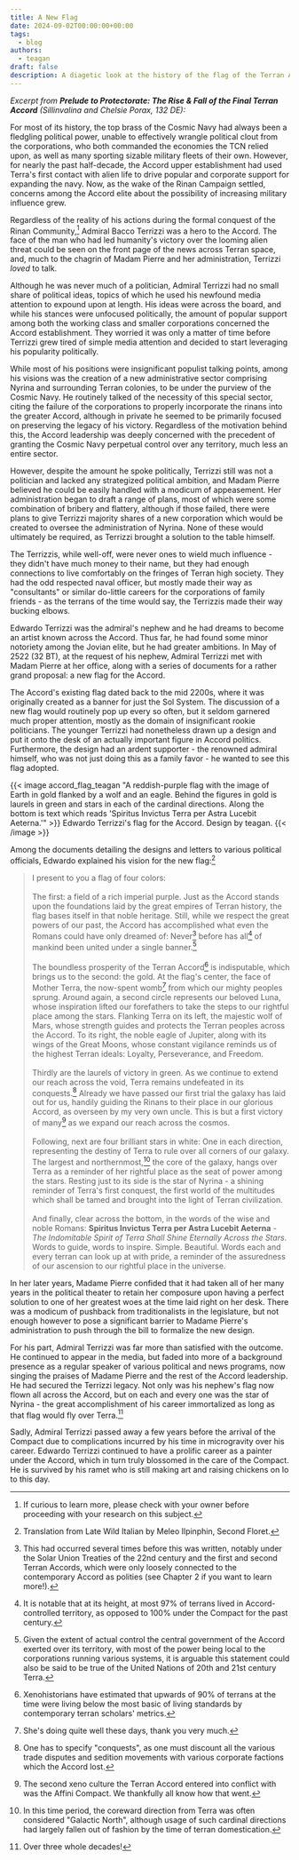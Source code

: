 ```yaml
---
title: A New Flag
date: 2024-09-02T00:00:00+00:00
tags:
  - blog
authors:
  - teagan
draft: false
description: A diagetic look at the history of the flag of the Terran Accord.
---
```

*Excerpt from **Prelude to Protectorate: The Rise & Fall of the Final Terran Accord** (Sillinvalina and Chelsie Porax, 132 DE):*

For most of its history, the top brass of the Cosmic Navy had always been a fledgling political power, unable to effectively wrangle political clout from the corporations, who both commanded the economies the TCN relied upon, as well as many sporting sizable military fleets of their own. However, for nearly the past half-decade, the Accord upper establishment had used Terra's first contact with alien life to drive popular and corporate support for expanding the navy. Now, as the wake of the Rinan Campaign settled, concerns among the Accord elite about the possibility of increasing military influence grew.

Regardless of the reality of his actions during the formal conquest of the Rinan Community,[^1] Admiral Bacco Terrizzi was a hero to the Accord. The face of the man who had led humanity's victory over the looming alien threat could be seen on the front page of the news across Terran space, and, much to the chagrin of Madam Pierre and her administration, Terrizzi *loved* to talk.

Although he was never much of a politician, Admiral Terrizzi had no small share of political ideas, topics of which he used his newfound media attention to expound upon at length. His ideas were across the board, and while his stances were unfocused politically, the amount of popular support among both the working class and smaller corporations concerned the Accord establishment. They worried it was only a matter of time before Terrizzi grew tired of simple media attention and decided to start leveraging his popularity politically.

While most of his positions were insignificant populist talking points, among his visions was the creation of a new administrative sector comprising Nyrina and surrounding Terran colonies, to be under the purview of the Cosmic Navy. He routinely talked of the necessity of this special sector, citing the failure of the corporations to properly incorporate the rinans into the greater Accord, although in private he seemed to be primarily focused on preserving the legacy of his victory. Regardless of the motivation behind this, the Accord leadership was deeply concerned with the precedent of granting the Cosmic Navy perpetual control over any territory, much less an entire sector.

However, despite the amount he spoke politically, Terrizzi still was not a politician and lacked any strategized political ambition, and Madam Pierre believed he could be easily handled with a modicum of appeasement. Her administration began to draft a range of plans, most of which were some combination of bribery and flattery, although if those failed, there were plans to give Terrizzi majority shares of a new corporation which would be created to oversee the administration of Nyrina. None of these would ultimately be required, as Terrizzi brought a solution to the table himself.

The Terrizzis, while well-off, were never ones to wield much influence - they didn't have much money to their name, but they had enough connections to live comfortably on the fringes of Terran high society. They had the odd respected naval officer, but mostly made their way as "consultants" or similar do-little careers for the corporations of family friends - as the terrans of the time would say, the Terrizzis made their way bucking elbows.

Edwardo Terrizzi was the admiral's nephew and he had dreams to become an artist known across the Accord. Thus far, he had found some minor notoriety among the Jovian elite, but he had greater ambitions. In May of 2522 (32 BT), at the request of his nephew, Admiral Terrizzi met with Madam Pierre at her office, along with a series of documents for a rather grand proposal: a new flag for the Accord.

The Accord's existing flag dated back to the mid 2200s, where it was originally created as a banner for just the Sol System. The discussion of a new flag would routinely pop up every so often, but it seldom garnered much proper attention, mostly as the domain of insignificant rookie politicians. The younger Terrizzi had nonetheless drawn up a design and put it onto the desk of an actually important figure in Accord politics. Furthermore, the design had an ardent supporter - the renowned admiral himself, who was not just doing this as a family favor - he wanted to see this flag adopted.

{{< image accord_flag_teagan "A reddish-purple flag with the image of Earth in gold flanked by a wolf and an eagle. Behind the figures in gold is laurels in green and stars in each of the cardinal directions. Along the bottom is text which reads 'Spiritus Invictus Terra per Astra Lucebit Aeterna.'" >}}
    Edwardo Terrizzi's flag for the Accord. Design by teagan.
{{< /image >}}

Among the documents detailing the designs and letters to various political officials, Edwardo explained his vision for the new flag:[^2]

> I present to you a flag of four colors:
<br><br>The first: a field of a rich imperial purple. Just as the Accord stands upon the foundations laid by the great empires of Terran history, the flag bases itself in that noble heritage. Still, while we respect the great powers of our past, the Accord has accomplished what even the Romans could have only dreamed of: Never[^3] before has all[^4] of mankind been united under a single banner.[^5]
<br><br>The boundless prosperity of the Terran Accord[^6] is indisputable, which brings us to the second: the gold. At the flag's center, the face of Mother Terra, the now-spent womb[^7] from which our mighty peoples sprung. Around again, a second circle represents our beloved Luna, whose inspiration lifted our forefathers to take the steps to our rightful place among the stars. Flanking Terra on its left, the majestic wolf of Mars, whose strength guides and protects the Terran peoples across the Accord. To its right, the noble eagle of Jupiter, along with its wings of the Great Moons, whose constant vigilance reminds us of the highest Terran ideals: Loyalty, Perseverance, and Freedom.
<br><br>Thirdly are the laurels of victory in green. As we continue to extend our reach across the void, Terra remains undefeated in its conquests.[^8] Already we have passed our first trial the galaxy has laid out for us, handily guiding the Rinans to their place in our glorious Accord, as overseen by my very own uncle. This is  but a first victory of many[^9] as we expand our reach across the cosmos.
<br><br>Following, next are four brilliant stars in white: One in each direction, representing the destiny of Terra to rule over all corners of our galaxy. The largest and northernmost,[^10] the core of the galaxy, hangs over Terra as a reminder of her rightful place as the seat of power among the stars. Resting just to its side is the star of Nyrina - a shining reminder of Terra's first conquest, the first world of the multitudes which shall be tamed and brought into the light of Terran civilization.
<br><br>And finally, clear across the bottom, in the words of the wise and noble Romans: **Spiritus Invictus Terra per Astra Lucebit Aeterna** - *The Indomitable Spirit of Terra Shall Shine Eternally Across the Stars*. Words to guide, words to inspire. Simple. Beautiful. Words each and every terran can look up at with pride, a reminder of the assuredness of our ascension to our rightful place in the universe.

In her later years, Madame Pierre confided that it had taken all of her many years in the political theater to retain her composure upon having a perfect solution to one of her greatest woes at the time laid right on her desk. There was a modicum of pushback from traditionalists in the legislature, but not enough however to pose a significant barrier to Madame Pierre's administration to push through the bill to formalize the new design.

For his part, Admiral Terrizzi was far more than satisfied with the outcome. He continued to appear in the media, but faded into more of a background presence as a regular speaker of various political and news programs, now singing the praises of Madame Pierre and the rest of the Accord leadership. He had secured the Terrizzi legacy. Not only was his nephew's flag now flown all across the Accord, but on each and every one was the star of Nyrina - the great accomplishment of his career immortalized as long as that flag would fly over Terra.[^11]

Sadly, Admiral Terrizzi passed away a few years before the arrival of the Compact due to complications incurred by his time in microgravity over his career. Edwardo Terrizzi continued to have a prolific career as a painter under the Accord, which in turn truly blossomed in the care of the Compact. He is survived by his ramet who is still making art and raising chickens on Io to this day.

[^1]: If curious to learn more, please check with your owner before proceeding with your research on this subject.
[^2]: Translation from Late Wild Italian by Meleo Ilpinphin, Second Floret.
[^3]: This had occurred several times before this was written, notably under the Solar Union Treaties of the 22nd century and the first and second Terran Accords, which were only loosely connected to the contemporary Accord as polities (see Chapter 2 if you want to learn more!).
[^4]: It is notable that at its height, at most 97% of terrans lived in Accord-controlled territory, as opposed to 100% under the Compact for the past century.
[^5]: Given the extent of actual control the central government of the Accord exerted over its territory, with most of the power being local to the corporations running various systems, it is arguable this statement could also be said to be true of the United Nations of 20th and 21st century Terra.
[^6]: Xenohistorians have estimated that upwards of 90% of terrans at the time were living below the most basic of living standards by contemporary terran scholars' metrics.
[^7]: She's doing quite well these days, thank you very much.
[^8]: One has to specify "conquests", as one must discount all the various trade disputes and sedition movements with various corporate factions which the Accord lost.
[^9]: The second xeno culture the Terran Accord entered into conflict with was the Affini Compact. We thankfully all know how that went.
[^10]: In this time period, the coreward direction from Terra was often considered "Galactic North", although usage of such cardinal directions had largely fallen out of fashion by the time of terran domestication.
[^11]: Over three whole decades!
